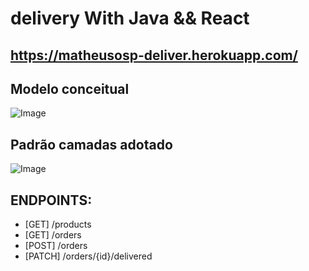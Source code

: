 # delivery With Java && React

## https://matheusosp-deliver.herokuapp.com/

## Modelo conceitual
![Image](https://raw.githubusercontent.com/devsuperior/sds2/master/assets/modelo-conceitual.png "Modelo conceitual")

## Padrão camadas adotado

![Image](https://raw.githubusercontent.com/devsuperior/sds2/master/assets/camadas.png "Padrão camadas")


## ENDPOINTS:
  - [GET] /products
  - [GET] /orders
  - [POST] /orders
  - [PATCH] /orders/{id}/delivered
